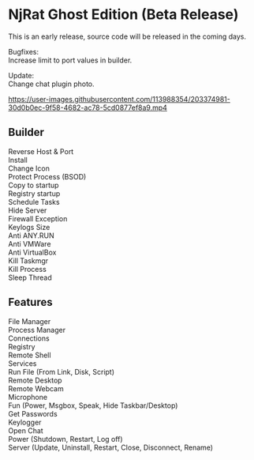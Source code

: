 # NjRat Ghost Edition (Beta Release)

This is an early release, source code will be released in the coming days.  
  
Bugfixes:  
Increase limit to port values in builder.  
  
Update:  
Change chat plugin photo.   
  
https://user-images.githubusercontent.com/113988354/203374981-30d0b0ec-9f58-4682-ac78-5cd0877ef8a9.mp4

## Builder  
Reverse Host & Port  
Install  
Change Icon  
Protect Process (BSOD)  
Copy to startup  
Registry startup  
Schedule Tasks  
Hide Server  
Firewall Exception  
Keylogs Size  
Anti ANY.RUN  
Anti VMWare  
Anti VirtualBox  
Kill Taskmgr  
Kill Process  
Sleep Thread  

## Features  
File Manager  
Process Manager  
Connections  
Registry  
Remote Shell  
Services  
Run File (From Link, Disk, Script)  
Remote Desktop  
Remote Webcam  
Microphone  
Fun (Power, Msgbox, Speak, Hide Taskbar/Desktop)  
Get Passwords  
Keylogger  
Open Chat  
Power (Shutdown, Restart, Log off)  
Server (Update, Uninstall, Restart, Close, Disconnect, Rename)  
